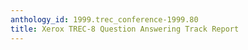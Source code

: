 ```yaml
---
anthology_id: 1999.trec_conference-1999.80
title: Xerox TREC-8 Question Answering Track Report
---
```

